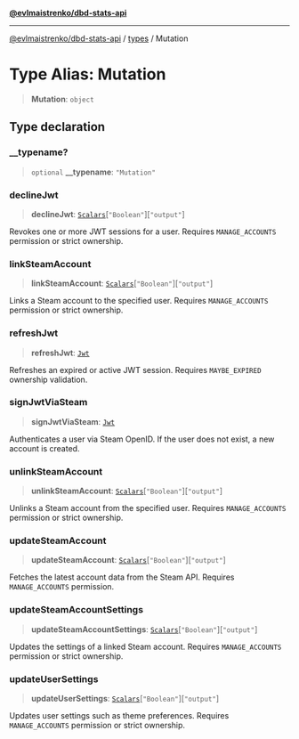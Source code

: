 [**@evlmaistrenko/dbd-stats-api**](../../../README.md)

---

[@evlmaistrenko/dbd-stats-api](../../../README.md) / [types](../README.md) / Mutation

# Type Alias: Mutation

> **Mutation**: `object`

## Type declaration

### \_\_typename?

> `optional` **\_\_typename**: `"Mutation"`

### declineJwt

> **declineJwt**: [`Scalars`](Scalars.md)\[`"Boolean"`\]\[`"output"`\]

Revokes one or more JWT sessions for a user. Requires `MANAGE_ACCOUNTS` permission or strict ownership.

### linkSteamAccount

> **linkSteamAccount**: [`Scalars`](Scalars.md)\[`"Boolean"`\]\[`"output"`\]

Links a Steam account to the specified user. Requires `MANAGE_ACCOUNTS` permission or strict ownership.

### refreshJwt

> **refreshJwt**: [`Jwt`](Jwt.md)

Refreshes an expired or active JWT session. Requires `MAYBE_EXPIRED` ownership validation.

### signJwtViaSteam

> **signJwtViaSteam**: [`Jwt`](Jwt.md)

Authenticates a user via Steam OpenID. If the user does not exist, a new account is created.

### unlinkSteamAccount

> **unlinkSteamAccount**: [`Scalars`](Scalars.md)\[`"Boolean"`\]\[`"output"`\]

Unlinks a Steam account from the specified user. Requires `MANAGE_ACCOUNTS` permission or strict ownership.

### updateSteamAccount

> **updateSteamAccount**: [`Scalars`](Scalars.md)\[`"Boolean"`\]\[`"output"`\]

Fetches the latest account data from the Steam API. Requires `MANAGE_ACCOUNTS` permission.

### updateSteamAccountSettings

> **updateSteamAccountSettings**: [`Scalars`](Scalars.md)\[`"Boolean"`\]\[`"output"`\]

Updates the settings of a linked Steam account. Requires `MANAGE_ACCOUNTS` permission or strict ownership.

### updateUserSettings

> **updateUserSettings**: [`Scalars`](Scalars.md)\[`"Boolean"`\]\[`"output"`\]

Updates user settings such as theme preferences. Requires `MANAGE_ACCOUNTS` permission or strict ownership.
